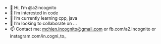 - 👋 Hi, I’m @a2incognito
- 👀 I’m interested in code
- 🌱 I’m currently learning cpp, java
- 💞️ I’m looking to collaborate on ...
- 📫 Contact me: mchien.incognito@gmail.com or fb.com/a2.incognito or instagram.com/in.cogni_to_

<!---
a2incognito/a2incognito is a ✨ special ✨ repository because its `README.md` (this file) appears on your GitHub profile.
You can click the Preview link to take a look at your changes.
--->
